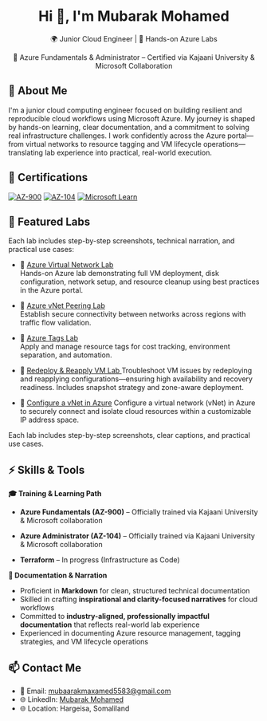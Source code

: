 
<h1 align="center">Hi 👋, I'm Mubarak Mohamed</h1> 
<p align="center">🌍 Junior Cloud Engineer | 🧪 Hands-on Azure Labs</p>
<p align="center">📘 Azure Fundamentals & Administrator – Certified via Kajaani University & Microsoft Collaboration </p>

## 🧠 About Me 
I'm a junior cloud computing engineer focused on building resilient and reproducible cloud workflows using Microsoft Azure. My journey is shaped by hands-on learning, clear documentation, and a commitment to solving real infrastructure challenges. I work confidently across the Azure portal—from virtual networks to resource tagging and VM lifecycle operations—translating lab experience into practical, real-world execution.

  ## 🏅 Certifications 

[![AZ-900](https://img.shields.io/badge/AZ--900-Trained-blue)](https://approval.edukamu.fi/v2/?code=TVRSaVpUSTFNbVJpTTJKbE9UQXdPREV6WkRNMVpHWTVOekJpWWpCbFlqVTZWVEpHYzJSSFZtdFlNVGxzZUdWTVZIZHBVa0ZWZWpOWlJqbEdaRTFvY1hWQ2RtaE9ZbFJ1TDNKblpYazBRMXB2VlRGWmRXbE9jR2x6VEd0RVVGQjFVbUZVU0hsNFVEVmtNM2gyY21oSGQwRnJXbkZDV1hGaGNXRkNSM3A0YVVOdFJucFVSVFIzZERSb2RHTTk=)
[![AZ-104](https://img.shields.io/badge/AZ--104-Trained-blue)](https://approval.edukamu.fi/v2/?code=TUdWaU1qZ3dORE0yTmpVMllqRTJNRE5qTUdWaVltVXlaams0WVdNd00yWTZWVEpHYzJSSFZtdFlNVGwzYzFvNVl6bHRZMmgyWW1Gd2R5OU9la1ZTVkRWWWJGRkhTbXBwVlZSWE1sYzVRbUpKTmxvd1JUbDVOazgyWW1SNmRGYzRjRVZOUTFGSlpuQTNTRWR5VkdsUFJVOUZUV1JsZGtsWk1EVjJOVGxaVWpGSk9XRnFkamM1TlhoSE1Fazk=)
[![Microsoft Learn](https://img.shields.io/badge/Microsoft%20Learn-Badge%20Earned-success)](https://learn.microsoft.com/en-gb/users/mubarakmaxamed-2574/achievements/9yg2fzsu)
## 🧪 Featured Labs

Each lab includes step-by-step screenshots, technical narration, and practical use cases:

- 🔹 [Azure Virtual Network Lab](https://github.com/Mubaarak1-git/Azure-VM-Lab.git) <br>Hands-on Azure lab demonstrating full VM deployment, disk configuration, network setup, and resource cleanup using best practices in the Azure portal. 
- 🔹 [Azure vNet Peering Lab](https://github.com/Mubaarak1-git/Azure-VNet-Peering-Lab) <br>Establish secure connectivity between networks across regions with traffic flow validation. 
- 🔹 [Azure Tags Lab](https://github.com/Mubaarak1-git/Azure-Tags-Lab) <br>Apply and manage resource tags for cost tracking, environment separation, and automation.
  
- 🔹 [Redeploy & Reapply VM Lab ](https://github.com/Mubaarak1-git/Redeploy-Reapply-VM-Lab-.git) Troubleshoot VM issues by redeploying and reapplying configurations—ensuring high availability and recovery readiness. Includes snapshot strategy and zone-aware deployment.

- 🔹 [Configure a vNet in Azure](https://github.com/Mubaarak1-git/AzureLab-Configure-vNet-Subnet.git) Configure a virtual network (vNet) in Azure to securely connect and isolate cloud resources within a customizable IP address space.


Each lab includes step-by-step screenshots, clear captions, and practical use cases.
## ⚡ Skills & Tools
 **🎓 Training & Learning Path**
- **Azure Fundamentals (AZ-900)** – Officially trained via Kajaani University & Microsoft collaboration

- **Azure Administrator (AZ-104)** – Officially trained via Kajaani University & Microsoft collaboration

- **Terraform** – In progress (Infrastructure as Code)


**📝 Documentation & Narration**  
- Proficient in **Markdown** for clean, structured technical documentation  
- Skilled in crafting **inspirational and clarity-focused narratives** for cloud workflows  
- Committed to **industry-aligned, professionally impactful documentation** that reflects real-world lab experience  
- Experienced in documenting Azure resource management, tagging strategies, and VM lifecycle operations
## 📫 Contact Me

- 📧 Email: mubaarakmaxamed5583@gmail.com
- 🌐 LinkedIn: [Mubarak Mohamed](https://www.linkedin.com/in/mubarak-mohamed-81bb16209/)
- 🌐 Location: Hargeisa, Somaliland  

<!-- 
<p align="center">
  <img src="https://komarev.com/ghpvc/?username=Mubaarak1-git&style=for-the-badge&color=blue" alt="Profile views"/>
</p> -->






<!---
Mubaarak1-git/Mubaarak1-git is a ✨ special ✨ repository because its `README.md` (this file) appears on your GitHub profile.
You can click the Preview link to take a look at your changes.
--->
